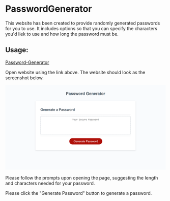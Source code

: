 # PasswordGenerator

This website has been created to provide randomly generated passwords for you to use. It includes options so that you can specify the characters you'd liek to use and how long the password must be. 


## Usage:

[Password-Generator](https://hillarym17.github.io/PasswordGenerator/)

Open website using the link above. The website should look as the screenshot below. 

![Website-Screenshot](/assets/WebsiteScreenshot.png)

Please follow the prompts upon opening the page, suggesting the length and characters needed for your password. 

Please click the "Generate Password" button to generate a password. 